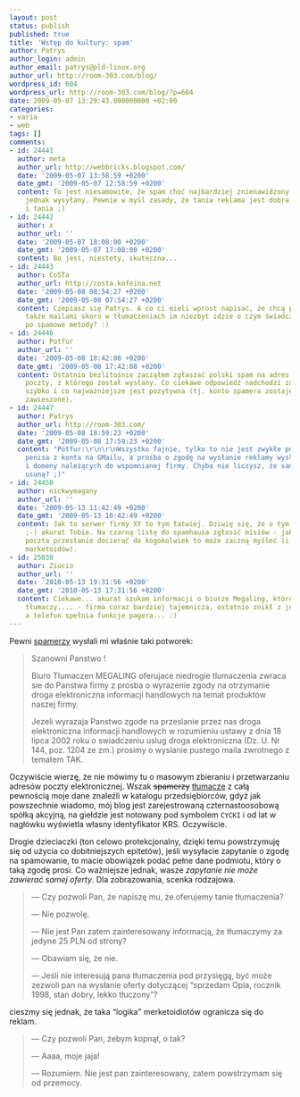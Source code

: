 ```yaml
---
layout: post
status: publish
published: true
title: 'Wstęp do kultury: spam'
author: Patrys
author_login: admin
author_email: patrys@pld-linux.org
author_url: http://room-303.com/blog/
wordpress_id: 604
wordpress_url: http://room-303.com/blog/?p=604
date: 2009-05-07 13:29:43.000000000 +02:00
categories:
- varia
- web
tags: []
comments:
- id: 24441
  author: meta
  author_url: http://webbricks.blogspot.com/
  date: '2009-05-07 13:58:59 +0200'
  date_gmt: '2009-05-07 12:58:59 +0200'
  content: To jest niesamowite, że spam choć najbardziej znienawidzony jest ciągle
    jednak wysyłany. Pewnie w myśl zasady, że tania reklama jest dobra, bo jest dobra
    i tania ;)
- id: 24442
  author: x
  author_url: ''
  date: '2009-05-07 18:08:00 +0200'
  date_gmt: '2009-05-07 17:08:00 +0200'
  content: Bo jest, niestety, skuteczna...
- id: 24443
  author: CoSTa
  author_url: http://costa.kofeina.net
  date: '2009-05-08 08:54:27 +0200'
  date_gmt: '2009-05-08 07:54:27 +0200'
  content: Czepiasz się Patrys. A co ci mieli wprost napisać, że chcą pohandlować
    także mailami skoro w tłumaczeniach im niezbyt idzie o czym świadczy sięganie
    po spamowe metody? :)
- id: 24446
  author: Potfur
  author_url: ''
  date: '2009-05-08 18:42:08 +0200'
  date_gmt: '2009-05-08 17:42:08 +0200'
  content: Ostatnio bezlitośnie zacząłem zgłaszać polski spam na adres abuse serwera
    poczty, z którego został wysłany. Co ciekawe odpowiedź nadchodzi zazwyczaj bardzo
    szybko i co najważniejsze jest pozytywna (tj. konto spamera zostaje usunięte lub
    zawieszone).
- id: 24447
  author: Patrys
  author_url: http://room-303.com/
  date: '2009-05-08 18:59:23 +0200'
  date_gmt: '2009-05-08 17:59:23 +0200'
  content: "Potfur:\r\n\r\nWszystko fajnie, tylko to nie jest zwykłe powiększanie
    penisa z konta na GMailu, a prośba o zgodę na wysłanie reklamy wysłana z serwera
    i domeny należących do wspomnianej firmy. Chyba nie liczysz, że sami swoje konto
    usuną? ;)"
- id: 24450
  author: nickwymagany
  author_url: ''
  date: '2009-05-13 11:42:49 +0200'
  date_gmt: '2009-05-13 10:42:49 +0200'
  content: Jak to serwer firmy XY to tym łatwiej. Dziwię się, że o tym trzeba wspominać
    ;-) akurat Tobie. Na czarną listę do spamhausa zgłosić misiów - jak ich jakakolwiek
    poczta przestanie docierać do kogokolwiek to może zaczną myśleć (i zwolnią tanich
    marketoidów).
- id: 25038
  author: Ziucio
  author_url: ''
  date: '2010-05-13 19:31:56 +0200'
  date_gmt: '2010-05-13 17:31:56 +0200'
  content: Ciekawe... akurat szukam informacji o biurze Megaling, które oszukało wielu
    tłumaczy.... - firma coraz bardziej tajemnicza, ostatnio znikł z jej strony adres,
    a telefon spełnia funkcje pagera... :)
---
```

<p>Pewni <a href="http://megaling.com.pl/">spamerzy</a> wysłali mi właśnie taki potworek:</p>

<blockquote><p>Szanowni Panstwo !</p>
<p>Biuro Tlumaczen MEGALING oferujace niedrogie tlumaczenia zwraca sie do
Panstwa firmy z prosba o wyrazenie zgody na otrzymanie droga elektroniczna
informacji handlowych na temat produktów naszej firmy.</p>
<p>Jezeli wyrazaja Panstwo zgode na przeslanie przez nas droga elektroniczna
informacji handlowych w rozumieniu ustawy z dnia 18 lipca 2002 roku o
swiadczeniu uslug droga elektroniczna (Dz. U. Nr 144, poz. 1204 ze zm.)
prosimy o wyslanie pustego maila zwrotnego z tematem TAK.</p></blockquote>

<p>Oczywiście wierzę, że nie mówimy tu o masowym zbieraniu i przetwarzaniu adresów poczty elektronicznej. Wszak <del>spamerzy</del> <ins>tłumacze</ins> z całą pewnością moje dane znaleźli w katalogu przedsiębiorców, gdyż jak powszechnie wiadomo, mój blog jest zarejestrowaną czternastoosobową spółką akcyjną, na giełdzie jest notowany pod symbolem <code>CYCKI</code> i od lat w nagłówku wyświetla własny identyfikator <abbr>KRS</abbr>. Oczywiście.</p>

<p>Drogie dzieciaczki (ton celowo protekcjonalny, dzięki temu powstrzymuję się od użycia co dobitniejszych epitetów), jeśli wysyłacie zapytanie o zgodę na spamowanie, to macie obowiązek podać pełne dane podmiotu, który o taką zgodę prosi. Co ważniejsze jednak, wasze <em>zapytanie nie może zawierać samej oferty</em>. Dla zobrazowania, scenka rodzajowa.</p>

<blockquote><p>— Czy pozwoli Pan, że napiszę mu, że oferujemy tanie tłumaczenia?</p>
<p>— Nie pozwolę.</p>
<p>— Nie jest Pan zatem zainteresowany informacją, że tłumaczymy za jedyne 25 PLN od strony?</p>
<p>— Obawiam się, że nie.</p>
<p>— Jeśli nie interesują pana tłumaczenia pod przysięgą, być może zezwoli pan na wysłanie oferty dotyczącej <q>sprzedam Opla, rocznik 1998, stan dobry, lekko tłuczony</q>?</p></blockquote>

<p>cieszmy się jednak, że taka <q>logika</q> merketoidiotów ogranicza się do reklam.</p>

<blockquote><p>— Czy pozwoli Pan, żebym kopnął, o tak?</p>
<p>— Aaaa, moje jaja!</p>
<p>— Rozumiem. Nie jest pan zainteresowany, zatem powstrzymam się od przemocy.</p></blockquote>

